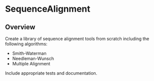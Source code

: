 # SequenceAlignment

## Overview

Create a library of sequence alignment tools from scratch including the following algorithms:

* Smith-Waterman
* Needleman-Wunsch
* Multiple Alignment

Include appropriate tests and documentation.
